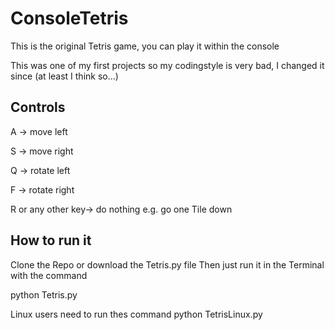 # ConsoleTetris

This is the original Tetris game, you can play it within the console

This was one of my first projects so my codingstyle is very bad,
I changed it since (at least I think so...)

## Controls

A -> move left

S -> move right

Q -> rotate left

F -> rotate right

R or any other key-> do nothing e.g. go one Tile down

## How to run it

Clone the Repo or download the Tetris.py file
Then just run it in the Terminal with the command

python Tetris.py

Linux users need to run thes command
python TetrisLinux.py
